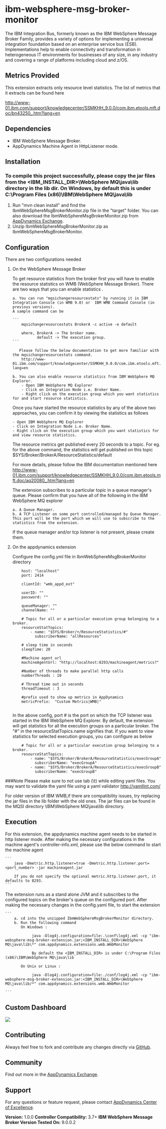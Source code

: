ibm-websphere-msg-broker-monitor
================================
The IBM Integration Bus, formerly known as the IBM WebSphere Message Broker Family, provides a variety of options for implementing a 
universal integration foundation based on an enterprise service bus (ESB). Implementations help to enable connectivity and transformation 
in heterogeneous IT environments for businesses of any size, in any industry and covering a range of platforms including cloud and z/OS.


## Metrics Provided ##

This extension extracts only resource level statistics. The list of metrics that it extracts can be found here

http://www-01.ibm.com/support/knowledgecenter/SSMKHH_9.0.0/com.ibm.etools.mft.doc/bn43250_.htm?lang=en

## Dependencies ##

- IBM WebSphere Message Broker.
- AppDynamics Machine Agent in HttpListener mode.  


## Installation ##

   ### To compile this project successfully, please copy the jar files from the <IBM_INSTALL_DIR>\WebSphere MQ\java\lib directory in the lib dir. On Windows, by default this is under ﻿C:\Program Files (x86)\IBM\WebSphere MQ\java\lib ###

1. Run "mvn clean install" and find the IbmWebSphereMsgBrokerMonitor.zip file in the "target" folder. You can also download the IbmWebSphereMsgBrokerMonitor.zip from [AppDynamics Exchange][].
2. Unzip IbmWebSphereMsgBrokerMonitor.zip as IbmWebSphereMsgBrokerMonitor.

## Configuration ##

There are two configurations needed 

 1. On the WebSphere Message Broker
     
    To get resource statistics from the broker first you will have to enable the resource statistics on WMB (WebSphere Message Broker). There are two ways that you can enable statistics . 

        a. You can run "mqsichangeresourcestats" by running it in IBM Integration Console (in WMB 9.0) or  IBM WMB Command Console (in previous versions). 
        A sample command can be 
        
        ```      
            mqsichangeresourcestats BrokerA -c active -e default 
                
            where, BrokerA -> The broker name.
                   default -> The execution group.
        ```
                       
           Please follow the below documentation to get more familiar with the mqsichangeresourcestats command. 
            http://www-01.ibm.com/support/knowledgecenter/SSMKHH_9.0.0/com.ibm.etools.mft.doc/bj43320_.htm?lang=en
    
        b. You can also enable resource statistics from IBM WebSphere MQ Explorer. 
            - Open IBM WebSphere MQ Explorer
            - Click on Integration Node i.e. Broker Name.
            - Right click on the execution group which you want statistics for and start resource statistics. 
      
    Once you have started the resource statistics by any of the above two approaches, you can confirm it by viewing the statistics as follows 
     
        - Open IBM WebSphere MQ Explorer
        - Click on Integration Node i.e. Broker Name.
        - Right click on the execution group which you want statistics for and view resource statistics.   
      
    The resource metrics get published every 20 seconds to a topic. For eg. for the above command, the statistics will get published on this topic $SYS/Broker/BrokerA/ResourceStatistics/default
          
    For more details, please follow the IBM documentation mentioned here  http://www-01.ibm.com/support/knowledgecenter/SSMKHH_9.0.0/com.ibm.etools.mft.doc/aq20080_.htm?lang=en
    
    The extension subscribes to a particular topic in a queue manager's queue. Please confirm that you have all of the following in the IBM WebSphere MQ explorer
        
        a. A Queue Manager. 
        b. A TCP Listener on some port controlled/managed by Queue Manager. This port will be the port which we will use to subscribe to the statistics from the extension.
    
    If the queue manager and/or tcp listener is not present, please create them.
      
 2. On the appdynamics extension
 
    Configure the config.yml file in IbmWebSphereMsgBrokerMonitor directory
 
    ```
        ﻿host: "localhost"
        port: 2414
        
        clientId: "wmb_appd_ext"

        userID: ""
        password: ""

        queueManager: ""
        channelName: ""
        
        # Topic for all or a particular execution group belonging to a broker.
        resourceStatTopics:
            - name: "$SYS/Broker/+/ResourceStatistics/#"
              subscriberName: "allResources"
        
        # sleep time in seconds
        sleepTime: 20
        
        #Machine agent url
        machineAgentUrl: "http://localhost:8293/machineagent/metrics?"
        
        #Number of threads to make parallel http calls
        numberThreads : 10
        
        # Thread time out in seconds
        threadTimeout : 3
        
        #prefix used to show up metrics in AppDynamics
        metricPrefix:  "Custom Metrics|WMB|"
        
    ```
    
    In the above config, port # is the port on which the TCP listener was started in the IBM WebSphere MQ Explorer. 
    By default, the extension will get statistics for all the execution groups on a particular broker. The "#" in the resourceStatTopics.name
    signifies that. If you want to view statistics for selected execution groups, you can configure as below
     
    ```
        # Topic for all or a particular execution group belonging to a broker.
        resourceStatTopics:
            - name: "$SYS/Broker/BrokerA/ResourceStatistics/execGroupA"
              subscriberName: "execGroupA"
            - name: "$SYS/Broker/BrokerA/ResourceStatistics/execGroupB"
              subscriberName: "execGroupB"
    ```
       
###Note
Please make sure to not use tab (\t) while editing yaml files. You may want to validate the yaml file using a yaml validator http://yamllint.com/

For older version of IBM WMB,if there are compatibility issues, try replacing the jar files in the lib folder with the old ones. The jar files can be found in the MQSI directory
\IBM\WebSphere MQ\java\lib directory.

## Execution ##

For this extension, the appdynamics machine agent needs to be started in http listener mode. After making the necessary configurations in the machine 
agent's controller-info.xml, please use the below command to start the machine agent
    
    ```
        java -Dmetric.http.listener=true -Dmetric.http.listener.port=<port_number> -jar machineagent.jar
        
        If you do not specify the optional metric.http.listener.port, it defaults to 8293.
    ```

The extension runs as a stand alone JVM and it subscribes to the configured topics on the broker's queue on the configured port. 
After making the necessary changes in the config.yaml file, to start the extension 
    
    ```
        a. cd into the unzipped IbmWebSphereMsgBrokerMonitor directory. 
        b. Run the following command 
           On Windows : 
                
                java -Dlog4j.configuration=file:.\conf\log4j.xml -cp "ibm-websphere-msg-broker-extension.jar;<IBM_INSTALL_DIR>\WebSphere MQ\java\lib\*" com.appdynamics.extensions.wmb.WmbMonitor
                
                By default the <IBM_INSTALL_DIR> is under ﻿C:\Program Files (x86)\IBM\WebSphere MQ\java\lib
    
           On Unix or Linux : 
           
                java -Dlog4j.configuration=file:./conf/log4j.xml -cp "ibm-websphere-msg-broker-extension.jar:<IBM_INSTALL_DIR>\WebSphere MQ\java\lib/*" com.appdynamics.extensions.wmb.WmbMonitor
    
    ```
 

## Custom Dashboard ##
![](https://raw.githubusercontent.com/Appdynamics/ibm-websphere-msg-broker-monitor/master/ibm-wmb.png)

## Contributing ##

Always feel free to fork and contribute any changes directly via [GitHub][].

## Community ##

Find out more in the [AppDynamics Exchange][].

## Support ##

For any questions or feature request, please contact [AppDynamics Center of Excellence][].

**Version:** 1.0.0
**Controller Compatibility:** 3.7+
**IBM WebSphere Message Broker Version Tested On:** 9.0.0.2


[Github]: https://github.com/Appdynamics/ibm-websphere-msg-broker-monitor
[AppDynamics Exchange]: http://community.appdynamics.com/t5/AppDynamics-eXchange/idb-p/extensions
[AppDynamics Center of Excellence]: mailto:ace-request@appdynamics.com
